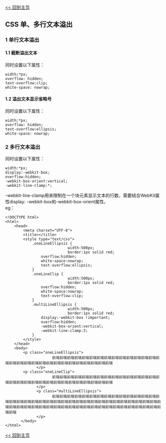 [<< 回到主页](http://suzy1993.github.io/misszy/)

## CSS 单、多行文本溢出

### 1 单行文本溢出
#### 1.1 截断溢出文本
同时设置以下属性：
```
width:*px;
overflow: hidden;
text-overflow:clip;
white-space: nowrap;
```

#### 1.2 溢出文本显示省略号
同时设置以下属性：
```
width:*px;
overflow: hidden;
text-overflow:ellipsis;
white-space: nowrap;
```

### 2 多行文本溢出
同时设置以下属性：
```
width:*px;
display:-webkit-box;
overflow:hidden;
-webkit-box-orient:vertical;
-webkit-line-clamp:*;
```
-webkit-line-clamp用来限制在一个块元素显示文本的行数，需要结合WebKit属性display: -webkit-box和-webkit-box-orient属性。  
eg：
```
<!DOCTYPE html>
<html>
    <head>
        <meta charset="UTF-8">
        <title></title>
        <style type="text/css">
            .oneLineEllipsis {
                            width:500px;
                            border:1px solid red;
                overflow:hidden;
                white-space:nowrap;
                text-overflow:ellipsis;
            }
            .oneLineClip {
                            width:500px;
                            border:1px solid red;
                overflow:hidden;
                white-space:nowrap;
                text-overflow:clip;
            }
            .multiLineEllipsis {
                            width:500px;
                            border:1px solid red;
                display:-webkit-box !important;
                overflow:hidden;
                -webkit-box-orient:vertical;
                -webkit-line-clamp:3;
            }
        </style>
    </head>
    <body>
        <p class="oneLineEllipsis">
                     前端前端前端前端前端前端前端前端前端前端前端前端前端前端前端前端前端前端前端前端前端前端前端前端前端前端前端前端前端
              </p>
        <p class="oneLineClip">
                     前端前端前端前端前端前端前端前端前端前端前端前端前端前端前端前端前端前端前端前端前端前端前端前端前端前端前端前端前端
              </p>
              <p class="multiLineEllipsis">
                     前端前端前端前端前端前端前端前端前端前端前端前端前端前端前端前端前端前端前端前端前端前端前端前端前端前端前端前端前端前端前端前端前端前端前端前端前端前端前端前端前端前端前端前端前端前端前端前端前端前端前端前端前端前端前端前端前端前端
              </p>
       </body>
</html>
```

[<< 回到主页](http://suzy1993.github.io/misszy/)
